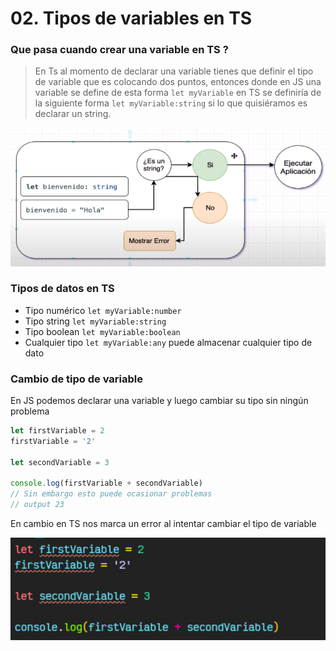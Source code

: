 # 02. Tipos de variables en TS

### **Que pasa cuando crear una variable en TS ?**

> En Ts al momento de declarar una variable tienes que definir el tipo de variable que es colocando dos puntos, entonces donde en JS una variable se define de esta forma `let myVariable` en TS se definiría de la siguiente forma `let myVariable:string` si lo que quisiéramos es declarar un string.

<img src="./IMAGES/1.png" alt="EXAMPLE" width='600px'/>

### **Tipos de datos en TS**

- Tipo numérico `let myVariable:number`
- Tipo string `let myVariable:string`
- Tipo boolean `let myVariable:boolean`
- Cualquier tipo `let myVariable:any` puede almacenar cualquier tipo de dato

### Cambio de tipo de variable

En JS podemos declarar una variable y luego cambiar su tipo sin ningún problema

```jsx
let firstVariable = 2
firstVariable = '2'

let secondVariable = 3

console.log(firstVariable + secondVariable)
// Sin embargo esto puede ocasionar problemas
// output 23
```

En cambio en TS nos marca un error al intentar cambiar el tipo de variable

<img src="./IMAGES/2.png" alt="EXAMPLE" width='600px'/>
